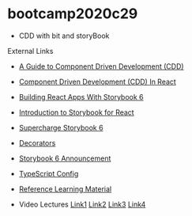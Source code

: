 # bootcamp2020c29
* CDD with bit and storyBook

External Links
* [A Guide to Component Driven Development (CDD)](https://itnext.io/a-guide-to-component-driven-development-cdd-1516f65d8b55)
* [Component Driven Development (CDD) In React](https://whatjackhasmade.co.uk/component-driven-development)
* [Building React Apps With Storybook 6](https://www.smashingmagazine.com/2020/09/building-react-apps-storybook/)
* [Introduction to Storybook for React](https://storybook.js.org/docs/react/get-started/introduction)
* [Supercharge Storybook 6](https://storybook.js.org/addons)
* [Decorators](https://storybook.js.org/docs/react/writing-stories/decorators)
* [Storybook 6 Announcement](https://medium.com/storybookjs/storybook-6-0-1e14a2071000)
* [TypeScript Config](https://storybook.js.org/docs/react/configure/typescript)
* [Reference Learning Material](https://storybook.js.org/tutorials/intro-to-storybook/)

* Video Lectures [Link1](https://www.youtube.com/watch?v=ors4hsRJ8uM&ab_channel=PanacloudServerlessSaaSTraining) [Link2](https://www.facebook.com/zeeshanhanif/videos/10224477793477239/) [Link3](https://www.youtube.com/watch?v=aha6zRfEJMs) [Link4](https://www.facebook.com/zeeshanhanif/videos/10224486726500559/)
